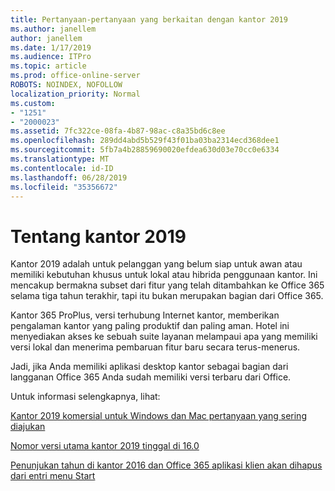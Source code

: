 ```yaml
---
title: Pertanyaan-pertanyaan yang berkaitan dengan kantor 2019
ms.author: janellem
author: janellem
ms.date: 1/17/2019
ms.audience: ITPro
ms.topic: article
ms.prod: office-online-server
ROBOTS: NOINDEX, NOFOLLOW
localization_priority: Normal
ms.custom:
- "1251"
- "2000023"
ms.assetid: 7fc322ce-08fa-4b87-98ac-c8a35bd6c8ee
ms.openlocfilehash: 289dd4abd5b529f43f01ba03ba2314ecd368dee1
ms.sourcegitcommit: 5fb7a4b28859690020efdea630d03e70cc0e6334
ms.translationtype: MT
ms.contentlocale: id-ID
ms.lasthandoff: 06/28/2019
ms.locfileid: "35356672"
---
```

# <a name="about-office-2019"></a>Tentang kantor 2019

Kantor 2019 adalah untuk pelanggan yang belum siap untuk awan atau memiliki kebutuhan khusus untuk lokal atau hibrida penggunaan kantor. Ini mencakup bermakna subset dari fitur yang telah ditambahkan ke Office 365 selama tiga tahun terakhir, tapi itu bukan merupakan bagian dari Office 365.
  
Kantor 365 ProPlus, versi terhubung Internet kantor, memberikan pengalaman kantor yang paling produktif dan paling aman. Hotel ini menyediakan akses ke sebuah suite layanan melampaui apa yang memiliki versi lokal dan menerima pembaruan fitur baru secara terus-menerus.
  
Jadi, jika Anda memiliki aplikasi desktop kantor sebagai bagian dari langganan Office 365 Anda sudah memiliki versi terbaru dari Office.
  
Untuk informasi selengkapnya, lihat:
  
[Kantor 2019 komersial untuk Windows dan Mac pertanyaan yang sering diajukan](https://support.microsoft.com/help/4133312)
  
[Nomor versi utama kantor 2019 tinggal di 16.0](https://docs.microsoft.com/deployoffice/office2019/overview)
  
[Penunjukan tahun di kantor 2016 dan Office 365 aplikasi klien akan dihapus dari entri menu Start](https://support.office.com/article/8fe5e052-76d2-49de-af30-2e84ed3da907?wt.mc_id=Alchemy_ClientDIA)
  